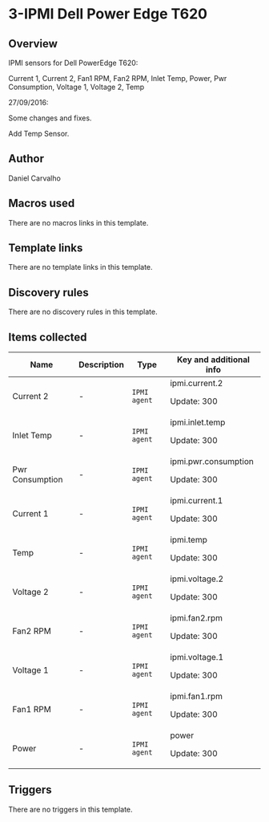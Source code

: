 # 3-IPMI Dell Power Edge T620

## Overview

IPMI sensors for Dell PowerEdge T620:


Current 1, Current 2, Fan1 RPM, Fan2 RPM, Inlet Temp, Power, Pwr Consumption, Voltage 1, Voltage 2, Temp


 


27/09/2016:


Some changes and fixes.


Add Temp Sensor.



## Author

Daniel Carvalho

## Macros used

There are no macros links in this template.

## Template links

There are no template links in this template.

## Discovery rules

There are no discovery rules in this template.

## Items collected

|Name|Description|Type|Key and additional info|
|----|-----------|----|----|
|Current 2|<p>-</p>|`IPMI agent`|ipmi.current.2<p>Update: 300</p>|
|Inlet Temp|<p>-</p>|`IPMI agent`|ipmi.inlet.temp<p>Update: 300</p>|
|Pwr Consumption|<p>-</p>|`IPMI agent`|ipmi.pwr.consumption<p>Update: 300</p>|
|Current 1|<p>-</p>|`IPMI agent`|ipmi.current.1<p>Update: 300</p>|
|Temp|<p>-</p>|`IPMI agent`|ipmi.temp<p>Update: 300</p>|
|Voltage 2|<p>-</p>|`IPMI agent`|ipmi.voltage.2<p>Update: 300</p>|
|Fan2 RPM|<p>-</p>|`IPMI agent`|ipmi.fan2.rpm<p>Update: 300</p>|
|Voltage 1|<p>-</p>|`IPMI agent`|ipmi.voltage.1<p>Update: 300</p>|
|Fan1 RPM|<p>-</p>|`IPMI agent`|ipmi.fan1.rpm<p>Update: 300</p>|
|Power|<p>-</p>|`IPMI agent`|power<p>Update: 300</p>|
## Triggers

There are no triggers in this template.

